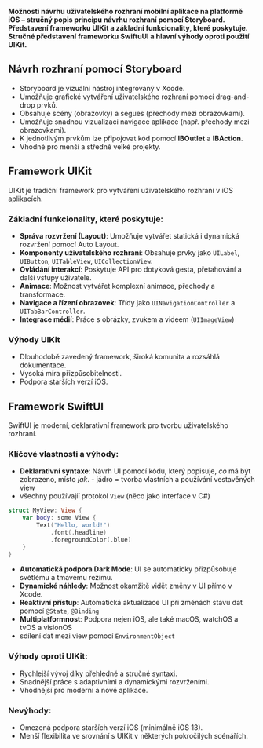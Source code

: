 **Možnosti návrhu uživatelského rozhraní mobilní aplikace na platformě iOS – stručný popis principu návrhu rozhraní pomocí Storyboard. Představení frameworku UIKit a základní funkcionality, které poskytuje. Stručné představení frameworku SwiftuUI a hlavní výhody oproti použití UIKit.**

## Návrh rozhraní pomocí **Storyboard**
- Storyboard je vizuální nástroj integrovaný v Xcode.  
- Umožňuje grafické vytváření uživatelského rozhraní pomocí drag-and-drop prvků.  
- Obsahuje scény (obrazovky) a segues (přechody mezi obrazovkami).  
- Umožňuje snadnou vizualizaci navigace aplikace (např. přechody mezi obrazovkami).  
- K jednotlivým prvkům lze připojovat kód pomocí **IBOutlet** a **IBAction**.  
- Vhodné pro menší a středně velké projekty.  

## Framework **UIKit**  
UIKit je tradiční framework pro vytváření uživatelského rozhraní v iOS aplikacích.  

### Základní funkcionality, které poskytuje:
- **Správa rozvržení (Layout)**: Umožňuje vytvářet statická i dynamická rozvržení pomocí Auto Layout.  
- **Komponenty uživatelského rozhraní**: Obsahuje prvky jako `UILabel`, `UIButton`, `UITableView`, `UICollectionView`.  
- **Ovládání interakcí**: Poskytuje API pro dotyková gesta, přetahování a další vstupy uživatele.  
- **Animace**: Možnost vytvářet komplexní animace, přechody a transformace.  
- **Navigace a řízení obrazovek**: Třídy jako `UINavigationController` a `UITabBarController`.  
- **Integrace médií**: Práce s obrázky, zvukem a videem (```UIImageView```)

### Výhody UIKit
- Dlouhodobě zavedený framework, široká komunita a rozsáhlá dokumentace.  
- Vysoká míra přizpůsobitelnosti.  
- Podpora starších verzí iOS.  

## Framework **SwiftUI**  
SwiftUI je moderní, deklarativní framework pro tvorbu uživatelského rozhraní.  

### Klíčové vlastnosti a výhody:
- **Deklarativní syntaxe**: Návrh UI pomocí kódu, který popisuje, *co* má být zobrazeno, místo *jak*. - jádro = tvorba vlastních a používání vestavěných view
- všechny používajíí protokol ```View``` (něco jako interface v C#)

```swift
struct MyView: View {
    var body: some View {
        Text("Hello, world!")
            .font(.headline)
            .foregroundColor(.blue)
    }
}
```  
- **Automatická podpora Dark Mode**: UI se automaticky přizpůsobuje světlému a tmavému režimu.  
- **Dynamické náhledy**: Možnost okamžitě vidět změny v UI přímo v Xcode.  
- **Reaktivní přístup**: Automatická aktualizace UI při změnách stavu dat pomocí `@State`, `@Binding`
- **Multiplatformnost**: Podpora nejen iOS, ale také macOS, watchOS a tvOS a visionOS
- sdílení dat mezi view pomocí ```EnvironmentObject```

### Výhody oproti UIKit:
- Rychlejší vývoj díky přehledné a stručné syntaxi.  
- Snadnější práce s adaptivními a dynamickými rozvrženími.  
- Vhodnější pro moderní a nové aplikace.  

### Nevýhody:
- Omezená podpora starších verzí iOS (minimálně iOS 13).  
- Menší flexibilita ve srovnání s UIKit v některých pokročilých scénářích.  
